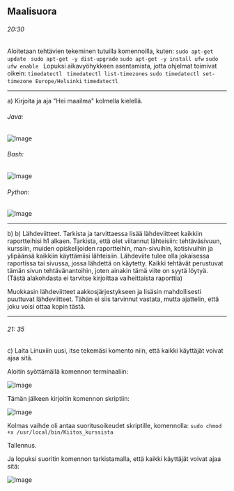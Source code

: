 
Maalisuora
---
###### 20:30 
Aloitetaan tehtävien tekeminen tutuilla komennoilla, kuten: ```sudo apt-get update ``` ``` sudo apt-get -y dist-upgrade ``` ``` sudo apt-get -y install ufw ``` ```sudo ufw enable ``` Lopuksi aikavyöhykkeen asentamista, jotta ohjelmat toimivat oikein: ```timedatectl ``` ```timedatectl list-timezones``` ``` sudo timedatectl set-timezone Europe/Helsinki ```
```timedatectl ```

-----
a) Kirjoita ja aja "Hei maailma" kolmella kielellä.

###### Java:
![Image](https://github.com/user-attachments/assets/a406c943-23ae-4be7-8f96-00eb112d54df)
###### Bash:
![Image](https://github.com/user-attachments/assets/8040ee9a-708e-48af-97d9-f1d94c2fd50d)
###### Python:
![Image](https://github.com/user-attachments/assets/065a84af-a102-403e-8251-db6518abea6a)

-----
b) b) Lähdeviitteet. Tarkista ja tarvittaessa lisää lähdeviitteet kaikkiin raportteihisi h1 alkaen. Tarkista, että olet viitannut lähteisiin: tehtäväsivuun, kurssiin, muiden opiskelijoiden raportteihin, man-sivuihin, kotisivuihin ja ylipäänsä kaikkiin käyttämiisi lähteisiin. Lähdeviite tulee olla jokaisessa raportissa tai sivussa, jossa lähdettä on käytetty. Kaikki tehtävät perustuvat tämän sivun tehtävänantoihin, joten ainakin tämä viite on syytä löytyä. (Tästä alakohdasta ei tarvitse kirjoittaa vaiheittaista raporttia)

Muokkasin lähdeviitteet aakkosjärjestykseen ja lisäsin mahdollisesti puuttuvat lähdeviitteet. Tähän ei siis tarvinnut vastata, mutta ajattelin, että joku voisi ottaa kopin tästä.

-----
###### 21: 35
c) Laita Linuxiin uusi, itse tekemäsi komento niin, että kaikki käyttäjät voivat ajaa sitä.

Aloitin syöttämällä komennon terminaaliin:

![Image](https://github.com/user-attachments/assets/8d8d2e7c-bd01-4c84-9bde-6030d554bf25)

Tämän jälkeen kirjoitin komennon skriptiin:

![Image](https://github.com/user-attachments/assets/04985cbd-c6a5-4a16-9f32-897af13aa157)
 
Kolmas vaihde oli antaa suoritusoikeudet skriptille, komennolla: ```sudo chmod +x /usr/local/bin/Kiitos_kurssista```

Tallennus.

Ja lopuksi suoritin komennon tarkistamalla, että kaikki käyttäjät voivat ajaa sitä:

![Image](https://github.com/user-attachments/assets/e9017134-3b2a-4721-908d-7e219f410375)

 
 
